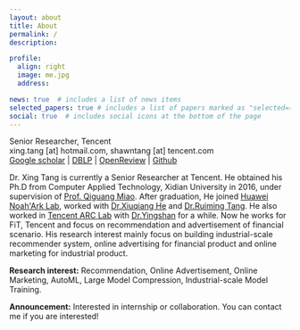 ```yaml
---
layout: about
title: About
permalink: /
description: 

profile:
  align: right
  image: me.jpg
  address: 

news: true  # includes a list of news items
selected_papers: true # includes a list of papers marked as "selected={true}"
social: true  # includes social icons at the bottom of the page
---
```


Senior Researcher, Tencent<br>
xing.tang [at] hotmail.com, shawntang [at] tencent.com<br>
[Google scholar](https://scholar.google.com/citations?user=rtRexdQAAAAJ) | [DBLP](https://dblp.org/pid/09/2824-7.html) | [OpenReview](https://openreview.net/profile?id=~Xing_Tang2) | [Github](https://github.com/xingt-tang) 

Dr. Xing Tang is currently a Senior Researcher at Tencent. He obtained his Ph.D from Computer Applied Technology, Xidian University in 2016, under supervision of [Prof. Qiguang Miao](https://web.xidian.edu.cn/qgmiao/). After graduation, He joined [Huawei Noah'Ark Lab](https://www.noahlab.com.hk/#/home), worked with [Dr.Xiuqiang He](https://scholar.google.com/citations?user=3lprwmsAAAAJ) and [Dr.Ruiming Tang](https://scholar.google.com/citations?user=fUtHww0AAAAJ). He also worked in [Tencent ARC Lab](https://arc.tencent.com/en/index) with [Dr.Yingshan](https://scholar.google.com/citations?user=4oXBp9UAAAAJ) for a while. Now he works for FiT, Tencent and focus on recommendation and advertisement of financial scenario. His research interest mainly focus on building industrial-scale recommender system, online advertising for financial product and online marketing for industrial product. 

**Research interest:** Recommendation, Online Advertisement, Online Marketing, AutoML, Large Model Compression, Industrial-scale Model Training.


**Announcement:**  Interested in internship or collaboration. You can contact me if you are interested!


